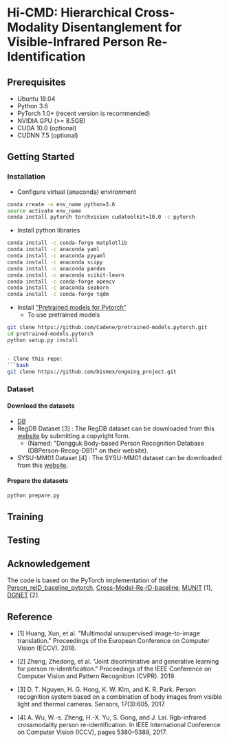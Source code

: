 # Hi-CMD: Hierarchical Cross-Modality Disentanglement for Visible-Infrared Person Re-Identification


## Prerequisites
- Ubuntu 18.04
- Python 3.6
- PyTorch 1.0+ (recent version is recommended)
- NVIDIA GPU (>= 8.5GB)
- CUDA 10.0 (optional)
- CUDNN 7.5 (optional)


## Getting Started
### Installation

- Configure virtual (anaconda) environment

```bash
conda create -n env_name python=3.6
source activate env_name
conda install pytorch torchvision cudatoolkit=10.0 -c pytorch
```

- Install python libraries

```bash
conda install -c conda-forge matplotlib
conda install -c anaconda yaml
conda install -c anaconda pyyaml 
conda install -c anaconda scipy
conda install -c anaconda pandas 
conda install -c anaconda scikit-learn 
conda install -c conda-forge opencv
conda install -c anaconda seaborn
conda install -c conda-forge tqdm
```

- Install ["Pretrained models for Pytorch"](https://github.com/Cadene/pretrained-models.pytorch)
  - To use pretrained models
```bash
git clone https://github.com/Cadene/pretrained-models.pytorch.git
cd pretrained-models.pytorch
python setup.py install


- Clone this repo:
```bash
git clone https://github.com/bismex/ongoing_project.git
```
### Dataset
#### Download the datasets

- [DB](https://drive.google.com/open?id=1sEe5DQC5rJNHYuNKLOgkAj2iEg7aFMTy)
- RegDB Dataset [3] : The RegDB dataset can be downloaded from this [website](http://dm.dongguk.edu/link.html) by submitting a copyright form.
  - (Named: "Dongguk Body-based Person Recognition Database (DBPerson-Recog-DB1)" on their website).
- SYSU-MM01 Dataset [4] : The SYSU-MM01 dataset can be downloaded from this [website](http://www.sysu.edu.cn/403.html).

#### Prepare the datasets
```bash
python prepare.py 
```

## Training

## Testing

## Acknowledgement

The code is based on the PyTorch implementation of the [Person_reID_baseline_pytorch](https://github.com/layumi/Person_reID_baseline_pytorch), [Cross-Model-Re-ID-baseline](https://github.com/mangye16/Cross-Modal-Re-ID-baseline), [MUNIT](https://github.com/NVlabs/MUNIT) [1], [DGNET](https://github.com/NVlabs/DG-Net) [2].


## Reference

- [1] Huang, Xun, et al. "Multimodal unsupervised image-to-image translation." Proceedings of the European Conference on Computer Vision (ECCV). 2018.

- [2] Zheng, Zhedong, et al. "Joint discriminative and generative learning for person re-identification." Proceedings of the IEEE Conference on Computer Vision and Pattern Recognition (CVPR). 2019.

- [3] D. T. Nguyen, H. G. Hong, K. W. Kim, and K. R. Park. Person recognition system based on a combination of body images from visible light and thermal cameras. Sensors, 17(3):605, 2017.

- [4] A. Wu, W.-s. Zheng, H.-X. Yu, S. Gong, and J. Lai. Rgb-infrared crossmodality person re-identification. In IEEE International Conference on Computer Vision (ICCV), pages 5380–5389, 2017.
